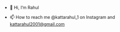 - 👋 Hi, I’m Rahul
 
- 📫 How to reach me @kattarahul_1 on Instagram and kattarahul2001@gmail.com

<!---
luharine/luharine is a ✨ special ✨ repository because its `README.md` (this file) appears on your GitHub profile.
You can click the Preview link to take a look at your changes.
--->
